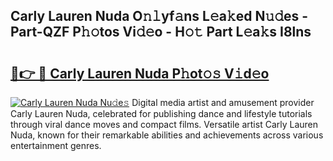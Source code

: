 ## Carly Lauren Nuda O𝚗𝚕yf𝚊ns L𝚎a𝚔ed N𝚞𝚍es - Part-QZF P𝚑𝚘tos Vi𝚍𝚎o - H𝚘𝚝 Part L𝚎a𝚔s I8lns

# <h2><a href="http://kfcu9o.oniu.top/?m=Carly+Lauren+Nuda">🔗👉 🔴 Carly Lauren Nuda P𝚑ot𝚘𝚜 V𝚒d𝚎o</a></h2>

[![Carly Lauren Nuda Nu𝚍e𝚜](https://i.imgur.com/0qMVB7G.gif)](http://kfcu9o.oniu.top/?m=Carly+Lauren+Nuda)
Digital media artist and amusement provider Carly Lauren Nuda, celebrated for publishing dance and lifestyle tutorials through viral dance moves and compact films. Versatile artist Carly Lauren Nuda, known for their remarkable abilities and achievements across various entertainment genres.  
